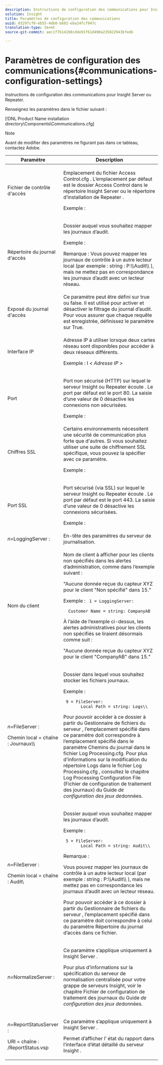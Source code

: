 ```yaml
---
description: Instructions de configuration des communications pour Insight Server ou Repeater.
solution: Insight
title: Paramètres de configuration des communications
uuid: 03297cf0-eb55-4db0-b692-eba24fcf947c
translation-type: tm+mt
source-git-commit: aec1f7b14198cdde91f61d490a235022943bfedb

---
```



# Paramètres de configuration des communications{#communications-configuration-settings}

Instructions de configuration des communications pour Insight Server ou Repeater.

Renseignez les paramètres dans le fichier suivant :

[!DNL Product Name installation directory\Components\Communications.cfg]

>[!NOTE]
>
>Avant de modifier des paramètres ne figurant pas dans ce tableau, contactez Adobe.

<table id="table_C87F1150E53548F484A8C0CFE91F1079"> 
 <thead> 
  <tr> 
   <th colname="col1" class="entry"> Paramètre </th> 
   <th colname="col2" class="entry"> Description </th> 
  </tr> 
 </thead>
 <tbody> 
  <tr> 
   <td colname="col1"> Fichier de contrôle d'accès </td> 
   <td colname="col2"> <p>Emplacement du fichier <span class="filepath"> Access Control.cfg </span> . L’emplacement par défaut est le <span class="filepath"> dossier Access Control </span> dans le répertoire <span class="keyword"> Insight Server </span> ou le répertoire d’installation de Repeater <span class="wintitle"> </span> . </p> <p>Exemple : <filepath></filepath> </p> </td> 
  </tr> 
  <tr> 
   <td colname="col1"> Répertoire du journal d'accès </td> 
   <td colname="col2"> <p>Dossier auquel vous souhaitez mapper les journaux d’audit. </p> <p>Exemple : <filepath></filepath> </p> <p> <p>Remarque :  Vous pouvez mapper les journaux de contrôle à un autre lecteur local (par exemple : <span class="filepath"> string : P:\\Audit\\ </span>), mais ne mettez pas en correspondance les journaux d’audit avec un lecteur réseau. </p> </p> </td> 
  </tr> 
  <tr> 
   <td colname="col1"> Exposé du journal d'accès </td> 
   <td colname="col2"> Ce paramètre peut être défini sur true ou false. Il est utilisé pour activer et désactiver le filtrage du journal d’audit. Pour vous assurer que chaque requête est enregistrée, définissez le paramètre sur True. </td> 
  </tr> 
  <tr> 
   <td colname="col1"> Interface IP </td> 
   <td colname="col2"> <p>Adresse IP à utiliser lorsque deux cartes réseau sont disponibles pour accéder à deux réseaux différents. </p> <p>Exemple : I <filepath></filepath><i>&lt; <span class="filepath"> Adresse IP </span>&gt;</i> </p> </td> 
  </tr> 
  <tr> 
   <td colname="col1"> Port </td> 
   <td colname="col2"> <p>Port non sécurisé (HTTP) sur lequel le serveur <span class="keyword"> Insight </span> ou <span class="wintitle"> Repeater écoute </span> . Le port par défaut est le port 80. La saisie d’une valeur de 0 désactive les connexions non sécurisées. </p> <p>Exemple : <filepath></filepath> </p> </td> 
  </tr> 
  <tr> 
   <td colname="col1"> Chiffres SSL </td> 
   <td colname="col2"> Certains environnements nécessitent une sécurité de communication plus forte que d'autres. Si vous souhaitez utiliser une suite de chiffrement SSL spécifique, vous pouvez la spécifier avec ce paramètre. <p>Exemple : <filepath></filepath> </p> </td> 
  </tr> 
  <tr> 
   <td colname="col1"> Port SSL </td> 
   <td colname="col2"> <p>Port sécurisé (via SSL) sur lequel le serveur <span class="keyword"> Insight </span> ou <span class="wintitle"> Repeater écoute </span> . Le port par défaut est le port 443. La saisie d’une valeur de 0 désactive les connexions sécurisées. </p> <p>Exemple : <span class="filepath"></span> </p> <filepath></filepath> </td> 
  </tr> 
  <tr> 
   <td colname="col1"> <i>n=</i>LoggingServer : </td> 
   <td colname="col2"> En-tête des paramètres du serveur de journalisation. </td> 
  </tr> 
  <tr> 
   <td colname="col1"> Nom du client </td> 
   <td colname="col2"> <p>Nom de client à afficher pour les clients non spécifiés dans les alertes d’administration, comme dans l’exemple suivant : </p> <p>"Aucune donnée reçue du capteur XYZ pour le client "Non spécifié" dans 15." </p> <p>Exemple : <code> 1&nbsp;=&nbsp;LoggingServer:&nbsp; 
      &nbsp;&nbsp;Customer&nbsp;Name&nbsp;=&nbsp;string:&nbsp;CompanyAB </code> </p> <p>À l’aide de l’exemple ci-dessus, les alertes administratives pour les clients non spécifiés se liraient désormais comme suit : </p> <p>"Aucune donnée reçue du capteur XYZ pour le client "CompanyAB" dans 15." </p> </td> 
  </tr> 
  <tr> 
   <td colname="col1"> <p> <i>n=</i>FileServer : </p> <p> Chemin local = chaîne : Journaux\\ </p> </td> 
   <td colname="col2"> <p>Dossier dans lequel vous souhaitez stocker les fichiers journaux. </p> <p>Exemple : </p> <code> 9&nbsp;=&nbsp;FileServer:&nbsp; 
     &nbsp;&nbsp;Local&nbsp;Path&nbsp;=&nbsp;string:&nbsp;Logs\\ </code> <p>Pour pouvoir accéder à ce dossier à partir du Gestionnaire de fichiers du <span class="wintitle"> serveur </span>, l’emplacement spécifié dans ce paramètre doit correspondre à l’emplacement spécifié dans le paramètre Chemins du journal dans le <span class="filepath"> fichier </span> Log Processing.cfg. Pour plus d'informations sur la modification du répertoire Logs dans le <span class="filepath"> fichier Log Processing.cfg </span> , consultez le chapitre Log Processing Configuration File (Fichier de configuration de traitement des journaux) du Guide <i>de configuration des jeux de</i>données. </p> </td> 
  </tr> 
  <tr> 
   <td colname="col1"> <p> <i>n=</i>FileServer : </p> <p> Chemin local = chaîne : Audit\ </p> </td> 
   <td colname="col2"> <p>Dossier auquel vous souhaitez mapper les journaux d’audit. </p> <p>Exemple : </p> <code> 5&nbsp;=&nbsp;FileServer:&nbsp; 
     &nbsp;&nbsp;Local&nbsp;Path&nbsp;=&nbsp;string:&nbsp;Audit\\ </code> <p>Remarque :  <p>Vous pouvez mapper les journaux de contrôle à un autre lecteur local (par exemple : <span class="filepath"> string : P:\\Audit\\ </span>), mais ne mettez pas en correspondance les journaux d’audit avec un lecteur réseau. </p> <p>Pour pouvoir accéder à ce dossier à partir du Gestionnaire de fichiers du <span class="wintitle"> serveur </span>, l’emplacement spécifié dans ce paramètre doit correspondre à celui du paramètre Répertoire du journal d’accès dans ce fichier. </p> </p> </td> 
  </tr> 
  <tr> 
   <td colname="col1"> <i>n=</i>NormalizeServer : </td> 
   <td colname="col2"> <p>Ce paramètre s’applique uniquement à <span class="keyword"> Insight Server </span>. </p> <p>Pour plus d’informations sur la spécification du serveur de normalisation centralisée pour votre <span class="keyword"> grappe de serveurs </span> Insight, voir le chapitre Fichier de configuration de traitement des journaux du Guide <i>de configuration des jeux de</i>données. </p> </td> 
  </tr> 
  <tr> 
   <td colname="col1"> <p> <i>n=</i>ReportStatusServer : </p> <p> URI = chaîne : /ReportStatus.vsp </p> </td> 
   <td colname="col2"> <p>Ce paramètre s’applique uniquement à <span class="keyword"> Insight Server </span>. </p> <p>Permet d’afficher l’ <span class="keyword"> état du </span> rapport dans l’interface d’état détaillé du serveur <span class="keyword"> Insight </span>. </p> </td> 
  </tr> 
 </tbody> 
</table>

